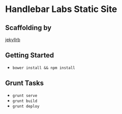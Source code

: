 # Handlebar Labs Static Site

## Scaffolding by
[jekyllrb](https://github.com/robwierzbowski/generator-jekyllrb)

## Getting Started
- `bower install && npm install`

## Grunt Tasks
- `grunt serve`
- `grunt build`
- `grunt deploy`
